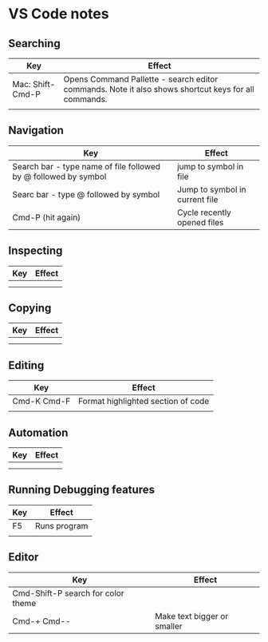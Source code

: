 # VS Code notes



## Searching

| Key                  | Effect                             |
| -------------------- | ---------------------------------- |
| Mac: Shift-Cmd-P     |  Opens Command Pallette - search editor commands. Note it also shows shortcut keys for all commands. |
|  |  |

## Navigation

| Key                  | Effect                             |
| -------------------- | ---------------------------------- |
| Search bar - type name of file followed by @ followed by symbol | jump to symbol in file |
| Searc bar - type @ followed by symbol | Jump to symbol in current file |
| Cmd-P (hit again)  | Cycle recently opened files | 



## Inspecting

| Key                  | Effect                             |
| -------------------- | ---------------------------------- |
|  |  |
|  |  |

## Copying

| Key                  | Effect                             |
| -------------------- | ---------------------------------- |
|  |  |
|  |  |

## Editing

| Key                  | Effect                             |
| -------------------- | ---------------------------------- |
|  Cmd-K Cmd-F | Format highlighted section of code         |
|  |  |


## Automation

| Key                  | Effect                             |
| -------------------- | ---------------------------------- |
|  |  |
|  |  |

## Running Debugging features

| Key                  | Effect                             |
| -------------------- | ---------------------------------- |
|  F5				   | Runs program  |
|  |  |


## Editor

| Key                  | Effect                             |
| -------------------- | ---------------------------------- |
| Cmd-Shift-P search for color theme | 				   | change the color theme  |
| Cmd-+ Cmd-- | Make text bigger or smaller  |



